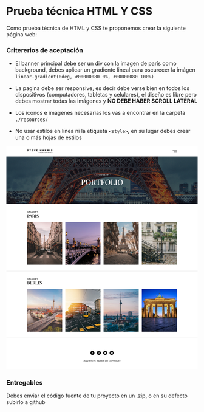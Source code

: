 # Prueba técnica HTML Y CSS

Como prueba técnica de HTML y CSS te proponemos crear la siguiente página web: 

### Critererios de aceptación
- El banner principal debe ser un div con la imagen de parís como background, debes aplicar un gradiente lineal para oscurecer la imágen `linear-gradient(0deg, #00000080 0%, #00000080 100%)`

- La pagina debe ser responsive, es decir debe verse bien en todos los dispositivos (computadores, tabletas y celulares), el diseño es libre pero debes mostrar todas las imágenes y **NO DEBE HABER SCROLL LATERAL**

- Los iconos e imágenes necesarias los vas a encontrar en la carpeta `./resources/`

- No usar estilos en línea ni la etiqueta `<style>`, en su lugar debes crear una o más hojas de estilos

![prueba](./resources/flex-homework.png) 

### Entregables
Debes enviar el código fuente de tu proyecto en un .zip, o en su defecto subirlo a github
    
